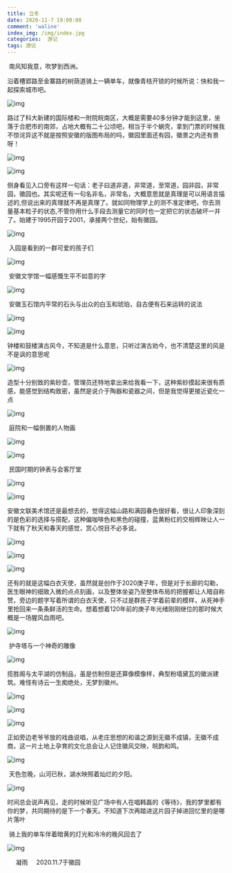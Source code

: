 ```yaml
---
title: 立冬
date: 2020-11-7 19:00:00
comment: 'waline'
index_img: /img/index.jpg
categories:  游记
tags: 游记
---
```


​	南风知我意，吹梦到西洲。

​	沿着槽郢路至金寨路的树荫道骑上一辆单车，就像青桔开锁的时候所说：快和我一起探索城市吧。

![img](http://photogz.photo.store.qq.com/psc?/V13oI4Bc4BlQ5W/ruAMsa53pVQWN7FLK88i5o2H2wmFpkNM2vzrdOY48bWEQklSPUCKPs35yFAGYfVPBhXxmaFXWGgCO9LH*eURdFRucwmx7dQP0Ro2*tXrh2k!/b&bo=IAMrBCADKwQRECc!)

​	路过了科大新建的国际楼和一附院皖南区，大概是需要40多分钟才能到这里，坐落于合肥市的南郊，占地大概有二十公顷吧，相当于半个蜗壳，拿到门票的时候我不惊诧异这不就是按照安徽的版图布局的吗，徽园里面还有园，徽景之内还有景呀！

![img](http://photogz.photo.store.qq.com/psc?/V13oI4Bc4BlQ5W/ruAMsa53pVQWN7FLK88i5vHs3RoXaKJZaEXxZrdNAMSepLuG.nWVKuqEQ.FTepAvATlAVieySAK9QrNmEEPBHa2d5isyJ098kqiD5LsTXVU!/b&bo=IANYAiADWAIRECc!)

![img](http://photogz.photo.store.qq.com/psc?/V13oI4Bc4BlQ5W/ruAMsa53pVQWN7FLK88i5vHs3RoXaKJZaEXxZrdNAMRxnmufPxFfUjRhumyKpAzCwD636*TcN7nTa3qhOtOgZVJaAMHvvkukIuW0a8fHPTs!/b&bo=IANYAiADWAIRECc!)

​	侧身看见入口旁有这样一句话：老子曰道非道，非常道，至常道，园非园，非常园，徽园也。其实呢还有一句名非名，非常名，大概意思就是真理是可以用语言描述的,但说出来的真理就不再是真理了。就如同物理学上的测不准定律吧，你去测量基本粒子的状态,不管你用什么手段去测量它的同时也一定把它的状态破坏一并了。始建于1995开园于2001，承接两个世纪，始有徽园。

![img](http://photogz.photo.store.qq.com/psc?/V13oI4Bc4BlQ5W/ruAMsa53pVQWN7FLK88i5v4SzOoqQuglSqQLZQYEUxk8b2lrQJDkQO09GpY7A8y6*WNq58VFA6UW3OS81.Nxu8pVp20bIqy2K*U3a1UhJ7Q!/b&bo=IANYAiADWAIRECc!)

​	入园是看到的一群可爱的孩子们

![img](http://photogz.photo.store.qq.com/psc?/V13oI4Bc4BlQ5W/ruAMsa53pVQWN7FLK88i5tT.ZmaDbG8*G9s0QSM3ABEtAOpZTYsFWTPrTt.w*ZyV1SkxJrusXqR5rmlHzx8syB3nJ9n3jNLRRpgRK7os*PM!/b&bo=IANYAiADWAIRECc!)

​	安徽文学馆一幅感慨生平不如意的字

![img](http://photogz.photo.store.qq.com/psc?/V13oI4Bc4BlQ5W/ruAMsa53pVQWN7FLK88i5sinIp85rJgWuYxxCw6XsnMfRM7YWzwTUh4A64WbWWz3cnrUOPQOwwcDI*Mxv6eMXQWYKhgbSKFubSK5WYgwNLw!/b&bo=IAMrBCADKwQRECc!)

​	安徽玉石馆内平常的石头与出众的白玉和琥珀，自古便有石来运转的说法

![img](http://photogz.photo.store.qq.com/psc?/V13oI4Bc4BlQ5W/ruAMsa53pVQWN7FLK88i5hlSfRvP*5d9EWoj58tUYqIScoST1cEaeKyxp7NwfntPKqMTfeENc.oufNEQsif4VRKtdsYYbEgWclrlmJd6lrg!/b&bo=IANYAiADWAIRECc!)

![img](http://photogz.photo.store.qq.com/psc?/V13oI4Bc4BlQ5W/ruAMsa53pVQWN7FLK88i5hlSfRvP*5d9EWoj58tUYqKDeUdL9aHFHB.ucU758wKahHat0RTD414ckgvZK1WJv1IncWW2fFWkfsDxaGGDpxE!/b&bo=IAMrBCADKwQRECc!)

​	钟楼和鼓楼演古风今，不知道是什么意思，只听过演古劝今，也不清楚这里的风是不是讽的意思呢

![img](http://photogz.photo.store.qq.com/psc?/V13oI4Bc4BlQ5W/ruAMsa53pVQWN7FLK88i5qZOsh27.1XlQTwTycL*lTjRJpPdqfS9kcMM*KaMB3mOoP7ZVyREu103A1IVLf2SnFbHlLhsEYDnzc6KdZ5z9Bw!/b&bo=IANYAiADWAIRECc!)

​	造型十分别致的紫砂壶，管理员还特地拿出来给我看一下，这种紫砂摸起来很有质感，能感觉到结构致密，虽然是说介于陶器和瓷器之间，但是我觉得更接近瓷化一点

![img](http://photogz.photo.store.qq.com/psc?/V13oI4Bc4BlQ5W/ruAMsa53pVQWN7FLK88i5lmSskZ9S2hlU5bmMFhD5ciYW61fVdu6YJVCqtyAia8HI7NgfU8o6jRT72YekdvSgVmhT*rABtq97mf1OWqADxU!/b&bo=IANYAiADWAIRECc!)

​	庭院和一幅倒置的人物画

![img](http://photogz.photo.store.qq.com/psc?/V13oI4Bc4BlQ5W/ruAMsa53pVQWN7FLK88i5sZ*tkkXyM6oSH6xGfqHB91mrN9geb4cOfjyD4rxOBWyvDwpXh3ooRqiv0d4fN2TnwHxePxugJxxmZ1sf4QkIYw!/b&bo=IAMrBCADKwQRECc!)

![img](http://photogz.photo.store.qq.com/psc?/V13oI4Bc4BlQ5W/ruAMsa53pVQWN7FLK88i5sZ*tkkXyM6oSH6xGfqHB92QWwqiZCEEaew8YoSowWNQ*vVh4RtOSvifD2ekrNa9hLJM59*PumpfxR2N90L*RXU!/b&bo=IAMrBCADKwQRECc!)

​	民国时期的钟表与会客厅堂

![img](http://photogz.photo.store.qq.com/psc?/V13oI4Bc4BlQ5W/ruAMsa53pVQWN7FLK88i5k1vQKS34hX1OIkg62MYVY0Q3tqUX7KeCNKNS1VRXvL0tAq789aq0rIkJfR7NDOKIwT6I9i6Kc6jFUmg.xAqs5w!/b&bo=IANYAiADWAIRECc!)

![img](http://photogz.photo.store.qq.com/psc?/V13oI4Bc4BlQ5W/ruAMsa53pVQWN7FLK88i5k1vQKS34hX1OIkg62MYVY2.7Gh*EtELTLPtaa6pClETCrb2QHLL5xijvCneLqhI*W0aEPTCH*rhrKrJfRrYpqU!/b&bo=IAMrBCADKwQRECc!)

​	安徽文联美术馆还是最想去的，觉得这幅山路和满园春色很好看，很让人印象深刻的是色彩的选择与搭配，这种偏咖啡色和黑色的碰撞，蓝黄粉红的交相辉映让人一下就有了秋天和春天的感觉，赏心悦目不必多说。

![img](http://photogz.photo.store.qq.com/psc?/V13oI4Bc4BlQ5W/ruAMsa53pVQWN7FLK88i5kHzrUQTcz4h4q9LyyNidkvhWFwWBD.0uSdGMST03Cv8nZGGMtJL.lMZHxfZ7jEv2vEanvE6avyfXA5825EGveE!/b&bo=IAN3ASADdwERECc!)

![img](http://photogz.photo.store.qq.com/psc?/V13oI4Bc4BlQ5W/ruAMsa53pVQWN7FLK88i5kHzrUQTcz4h4q9LyyNidkssrSQ9vnFsxAXsWHnkwvQXhVMZKSZuZdh7*mH.yHTh2kJSwirW4BIZl2stLL0qNwA!/b&bo=IANYAiADWAIRECc!)

![img](http://photogz.photo.store.qq.com/psc?/V13oI4Bc4BlQ5W/ruAMsa53pVQWN7FLK88i5g9uqEKjq4rbUM2S82CbS53Gh3LtesmQT4xDOC2*sKO8p10XUZZIw1S8JBfegaY5E3r59js9CDSopKKznpuGojA!/b&bo=IANYAiADWAIRECc!)

​	还有的就是这幅白衣天使，虽然就是创作于2020庚子年，但是对于长廊的勾勒，医生眼神的细致入微的点点刻画，以及整体坐姿乃至整体布局的把握都让人暗自称赞，旁边的题字写着所谓的白衣天使，只不过是群孩子学着前辈的模样，从死神手里抢回来一条条鲜活的生命。想着想着120年前的庚子年光绪刚刚继位的那时候大概是一场腥风血雨吧。

![img](http://photogz.photo.store.qq.com/psc?/V13oI4Bc4BlQ5W/ruAMsa53pVQWN7FLK88i5q1zO3E76nvORLas7MCOk0f0GGzW*CNegCiaxC0zJtgYinv4BmadVHfiprzKIBBvR6f46OJ4r3pn2X4vMGYFfKw!/b&bo=IANYAiADWAIRECc!)

​	护寺塔与一个神奇的雕像

![img](http://photogz.photo.store.qq.com/psc?/V13oI4Bc4BlQ5W/ruAMsa53pVQWN7FLK88i5q1zO3E76nvORLas7MCOk0fBFPL*JmiylT.ckm5yKGd4mRUbMERZ5y4WUObStEP26H5eWnvHHGBll5DlTHdFu9A!/b&bo=IANYAiADWAIRECc!)

​	揽胜阁与太平湖的仿制品，虽是仿制但是还算像模像样，典型粉墙黛瓦的徽派建筑。难怪有诗云一生痴绝处，无梦到徽州。

![img](http://photogz.photo.store.qq.com/psc?/V13oI4Bc4BlQ5W/ruAMsa53pVQWN7FLK88i5hwuph7J1jdPBzkOaB8uY7ZpwZ611VqMignhQ854hnULtfaJLa5HVbTe.FwciESH1o6QfEJZ8vXg.mfkEZP81No!/b&bo=IANYAiADWAIRECc!)

![img](http://photogz.photo.store.qq.com/psc?/V13oI4Bc4BlQ5W/ruAMsa53pVQWN7FLK88i5hwuph7J1jdPBzkOaB8uY7a*cZ5XLpVeVIjPDJMNqcyX*mMgSO3eIlbyva3q.5tzSg2*LJx*NOb0q*1.ruzNgNw!/b&bo=IANYAiADWAIRECc!)

![img](http://photogz.photo.store.qq.com/psc?/V13oI4Bc4BlQ5W/ruAMsa53pVQWN7FLK88i5hwuph7J1jdPBzkOaB8uY7bWqHZzdBq0T1aH7OA6BZkcUmGWt9kAYvtdR9uu1UwG4MaVCySUoDZaSCvy8gNJj3U!/b&bo=IANYAiADWAIRECc!)

​	正如旁边老爷爷放的戏曲说唱，从老庄思想的和谐之源到无徽不成镇，无徽不成商，这一片土地上孕育的文化总会让人记住徽风交映，皖韵和鸣。

![img](http://photogz.photo.store.qq.com/psc?/V13oI4Bc4BlQ5W/ruAMsa53pVQWN7FLK88i5gfucL5TuLFKp9*5abosAf7eUoXdd*TWotci5kbo1H7.ieSO3.acenissryJvQQck5zI49hQOrV7TH1rHO7JBvk!/b&bo=IANYAiADWAIRECc!)

​    天色忽晚，山河已秋，湖水映照着灿烂的夕阳。

![img](http://photogz.photo.store.qq.com/psc?/V13oI4Bc4BlQ5W/ruAMsa53pVQWN7FLK88i5mH6HMbIFEeojJ7Peq725KGKc4QXH7I3VvFzNlJhPvg6Iww*eU3632NIlnbTGsBX*Se.NjlyJf0V1IQiaGodY9E!/b&bo=IAMrBCADKwQRECc!)

​	时间总会说声再见，走的时候听见广场中有人在唱韩磊的《等待》，我的梦里都有你的梦，共同期待的是下一个春天。不知道下次再踏进这片园子掉进回忆里的是哪片落叶

​	骑上我的单车伴着暗黄的灯光和冷冷的晚风回去了

![img](http://photogz.photo.store.qq.com/psc?/V13oI4Bc4BlQ5W/ruAMsa53pVQWN7FLK88i5izY9Z8JUCNMAXFbhUHWaHq1RlFWufk1TzuAlbZlAT3b5Hel9FMTuAwhWvlIkoQ8AD1R*BTfMbBi2gpdaw*sP4k!/b&bo=IAMrBCADKwQRECc!)

​                                                                                                                                 &nbsp;&nbsp;&nbsp;&nbsp;凝雨
&nbsp;&nbsp;&nbsp;&nbsp;2020.11.7于徽园